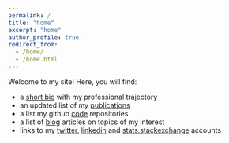 ```yaml
---
permalink: /
title: "home"
excerpt: "home"
author_profile: true
redirect_from: 
  - /home/
  - /home.html
---
```


Welcome to my site!
Here, you will find:
- a [short bio](/bio/) with my professional trajectory
- an updated list of my [publications](/publications/)
- a list my github [code](/code/) repositories
- a list of [blog](/blog/) articles on topics of my interest
- links to my [twitter](https://twitter.com/gerard_sanroma), [linkedin](https://www.linkedin.com/in/gsanroma/) and [stats.stackexchange](https://stats.stackexchange.com/users/124941/gsanroma) accounts
